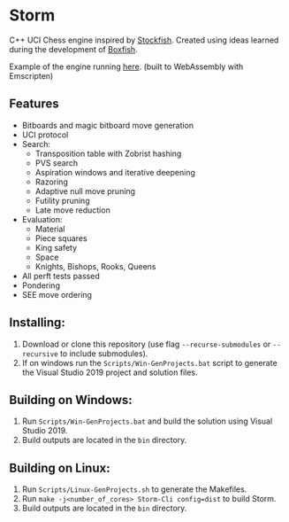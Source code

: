 # Storm
C++ UCI Chess engine inspired by [Stockfish](https://stockfishchess.org/).
Created using ideas learned during the development of [Boxfish](https://github.com/Totomosic/Boxfish).

Example of the engine running [here](https://totomosic.github.io). (built to WebAssembly with Emscripten)

## Features
- Bitboards and magic bitboard move generation
- UCI protocol
- Search:
  - Transposition table with Zobrist hashing
  - PVS search
  - Aspiration windows and iterative deepening
  - Razoring
  - Adaptive null move pruning
  - Futility pruning
  - Late move reduction
- Evaluation:
  - Material
  - Piece squares
  - King safety
  - Space
  - Knights, Bishops, Rooks, Queens
- All perft tests passed
- Pondering
- SEE move ordering

## Installing:
1. Download or clone this repository (use flag `--recurse-submodules` or `--recursive` to include submodules).
2. If on windows run the `Scripts/Win-GenProjects.bat` script to generate the Visual Studio 2019 project and solution files.

## Building on Windows:
1. Run `Scripts/Win-GenProjects.bat` and build the solution using Visual Studio 2019.
2. Build outputs are located in the `bin` directory.

## Building on Linux:
1. Run `Scripts/Linux-GenProjects.sh` to generate the Makefiles.
2. Run `make -j<number_of_cores> Storm-Cli config=dist` to build Storm.
3. Build outputs are located in the `bin` directory.
